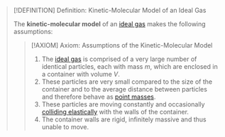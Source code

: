>[!DEFINITION] Definition: Kinetic-Molecular Model of an Ideal Gas
>
>The **kinetic-molecular model** of an [ideal gas](../Ideal%20Gas.md) makes the following assumptions:
>
>>[!AXIOM] Axiom: Assumptions of the Kinetic-Molecular Model
>>
>>1. The [ideal gas](../Ideal%20Gas.md) is comprised of a very large number of identical particles, each with mass $m$, which are enclosed in a container with volume $V$.
>>2. These particles are very small compared to the size of the container and to the average distance between particles and therefore behave as [point masses](../../Point%20Mass.md).
>>3. These particles are moving constantly and occasionally [colliding elastically](../../Mechanics/Collisions/Elastic%20Collision.md) with the walls of the container.
>>4. The container walls are rigid, infinitely massive and thus unable to move.
>>
>